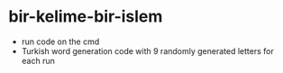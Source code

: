 # bir-kelime-bir-islem
- run code on the cmd
- Turkish word generation code with 9 randomly generated letters for each run
  

